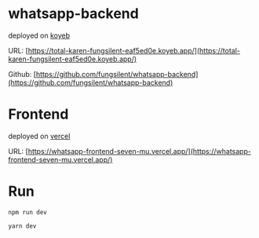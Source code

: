 # whatsapp-backend

deployed on [koyeb](https://app.koyeb.com/)

URL: [https://total-karen-fungsilent-eaf5ed0e.koyeb.app/](https://total-karen-fungsilent-eaf5ed0e.koyeb.app/)

Github: [https://github.com/fungsilent/whatsapp-backend](https://github.com/fungsilent/whatsapp-backend)

# Frontend
deployed on [vercel](https://vercel.com/)

URL: [https://whatsapp-frontend-seven-mu.vercel.app/](https://whatsapp-frontend-seven-mu.vercel.app/)

# Run

`npm run dev`

`yarn dev`
